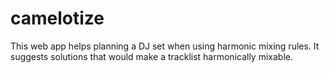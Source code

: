# camelotize
This web app helps planning a DJ set when using harmonic mixing rules. It suggests solutions that would make a tracklist harmonically mixable.
